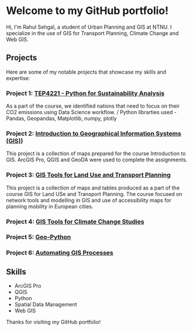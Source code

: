 # Welcome to my GitHub portfolio!

Hi, I'm Rahul Sehgal, a student of Urban Planning and GIS at NTNU. I specialize in the use of GIS for Transport Planning, Climate Change and Web GIS.

## Projects
Here are some of my notable projects that showcase my skills and expertise:

### Project 1: [TEP4221 - Python for Sustainability Analysis](https://github.com/rahulse10/Python_for_Sustainibility_Analysis)
As a part of the course, we identified nations that need to focus on their CO2 emissions using Data Science workflow. /
Python librarties used - Pandas, Geopandas, Matplotlib, numpy, plotly

### Project 2: [Introduction to Geographical Information Systems (GIS)](https://github.com/rahulse10/Introduction_to_GIS))
This project is a collection of maps prepared for the course Introduction to GIS.
ArcGIS Pro, QGIS and GeoDA were used to complete the assignments.

### Project 3: [GIS Tools for Land Use and Transport Planning](https://github.com/rahulse10/GIS_for_Transport_Planning/blob/main/GIS_Work.pdf)
This project is a collection of maps and tables produced as a part of the course GIS for Land USe and Transport Planning.
The course focused on network tools and modelling in GIS and use of accessibility maps for planning mobility in European cities.

### Project 4: [GIS Tools for Climate Change Studies](https://github.com/rahulse10/GIS_for_Climate_Change_Studies)

### Project 5: [Geo-Python](https://github.com/rahulse10/Geo-Python)

### Project 6: [Automating GIS Processes](https://github.com/rahulse10/Automating-GIS-Processes)

## Skills
- ArcGIS Pro
- QGIS
- Python
- Spatial Data Management
- Web GIS


Thanks for visiting my GitHub portfolio!

